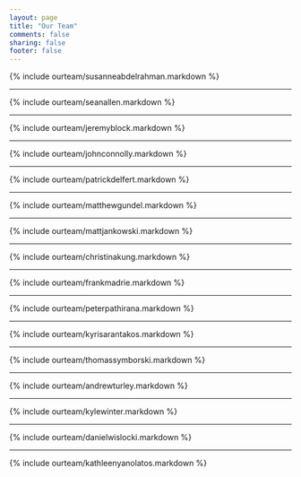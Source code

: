 ```yaml
---
layout: page
title: "Our Team"
comments: false
sharing: false
footer: false
---
```

{% include ourteam/susanneabdelrahman.markdown %}
****
{% include ourteam/seanallen.markdown %}
****
{% include ourteam/jeremyblock.markdown %}
****
{% include ourteam/johnconnolly.markdown %}
****
{% include ourteam/patrickdelfert.markdown %}
****
{% include ourteam/matthewgundel.markdown %}
****
{% include ourteam/mattjankowski.markdown %}
****
{% include ourteam/christinakung.markdown %}
****
{% include ourteam/frankmadrie.markdown %}
****
{% include ourteam/peterpathirana.markdown %}
****
{% include ourteam/kyrisarantakos.markdown %}
****
{% include ourteam/thomassymborski.markdown %}
****
{% include ourteam/andrewturley.markdown %}
****
{% include ourteam/kylewinter.markdown %}
****
{% include ourteam/danielwislocki.markdown %}
****
{% include ourteam/kathleenyanolatos.markdown %}
